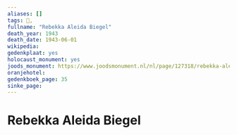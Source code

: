 ```yaml
---
aliases: []
tags: 👤, 
fullname: "Rebekka Aleida Biegel"
death_year: 1943
death_date: 1943-06-01
wikipedia:
gedenkplaat: yes
holocaust_monument: yes
joods_monument: https://www.joodsmonument.nl/nl/page/127318/rebekka-aleida-biegel
oranjehotel:
gedenkboek_page: 35
sinke_page:
---
```


# Rebekka Aleida Biegel